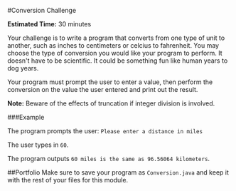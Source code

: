 #Conversion Challenge

**Estimated Time:** 30 minutes

Your challenge is to write a program that converts from one type of unit to another, such as inches to centimeters or celcius to fahrenheit. You may choose the type of conversion you would like your program to perform. It doesn't have to be scientific. It could be something fun like human years to dog years.

Your program must prompt the user to enter a value, then perform the conversion on the value the user entered and print out the result.

**Note:** Beware of the effects of truncation if integer division is involved.

###Example

The program prompts the user: `Please enter a distance in miles`

The user types in `60`.

The program outputs `60 miles is the same as 96.56064 kilometers`.

##Portfolio
Make sure to save your program as `Conversion.java` and keep it with the rest of your files for this module.
